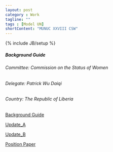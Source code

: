 ```yaml
---
layout: post
category : Work
tagline: ""
tags : [Model UN]
shortContent: "MUNUC XXVIII CSW"
---
```

{% include JB/setup %}

##### Background Guide

###### Committee: Commission on the Status of Women

###### Delegate: Patrick Wu Daiqi

###### Country: The Republic of Liberia

[Background Guide](https://munuc.org/papers/View/200)

[Update_A](https://munuc.org/papers/View/227)

[Update_B](https://munuc.org/papers/View/228)

[Position Paper](https://raw.githubusercontent.com/magetron/pdf/master/%5BCSW%5DLiberia.Position.Paper.pdf)

